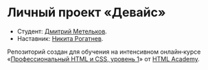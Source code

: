 # Личный проект «Девайс»

* Студент: [Дмитрий Метельков](https://up.htmlacademy.ru/htmlcss/20/user/512127).
* Наставник: [Никита Рогатнев](https://up.htmlacademy.ru/htmlcss/20/user/86119).

Репозиторий создан для обучения на интенсивном онлайн‑курсе «[Профессиональный HTML и CSS, уровень 1](https://htmlacademy.ru/intensive/htmlcss)» от [HTML Academy](https://htmlacademy.ru).
